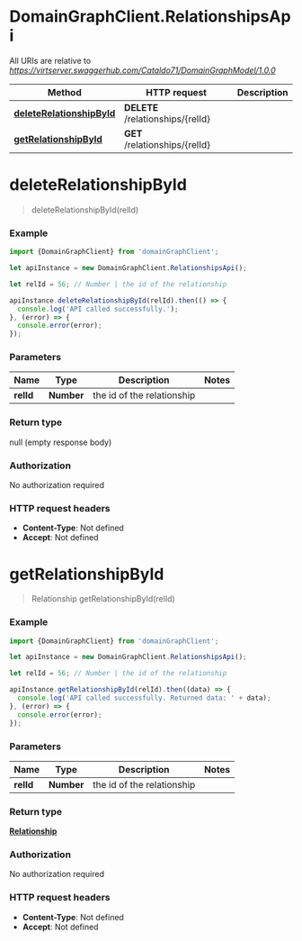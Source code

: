 # DomainGraphClient.RelationshipsApi

All URIs are relative to *https://virtserver.swaggerhub.com/Cataldo71/DomainGraphModel/1.0.0*

Method | HTTP request | Description
------------- | ------------- | -------------
[**deleteRelationshipById**](RelationshipsApi.md#deleteRelationshipById) | **DELETE** /relationships/{relId} | 
[**getRelationshipById**](RelationshipsApi.md#getRelationshipById) | **GET** /relationships/{relId} | 


<a name="deleteRelationshipById"></a>
# **deleteRelationshipById**
> deleteRelationshipById(relId)



### Example
```javascript
import {DomainGraphClient} from 'domainGraphClient';

let apiInstance = new DomainGraphClient.RelationshipsApi();

let relId = 56; // Number | the id of the relationship

apiInstance.deleteRelationshipById(relId).then(() => {
  console.log('API called successfully.');
}, (error) => {
  console.error(error);
});

```

### Parameters

Name | Type | Description  | Notes
------------- | ------------- | ------------- | -------------
 **relId** | **Number**| the id of the relationship | 

### Return type

null (empty response body)

### Authorization

No authorization required

### HTTP request headers

 - **Content-Type**: Not defined
 - **Accept**: Not defined

<a name="getRelationshipById"></a>
# **getRelationshipById**
> Relationship getRelationshipById(relId)



### Example
```javascript
import {DomainGraphClient} from 'domainGraphClient';

let apiInstance = new DomainGraphClient.RelationshipsApi();

let relId = 56; // Number | the id of the relationship

apiInstance.getRelationshipById(relId).then((data) => {
  console.log('API called successfully. Returned data: ' + data);
}, (error) => {
  console.error(error);
});

```

### Parameters

Name | Type | Description  | Notes
------------- | ------------- | ------------- | -------------
 **relId** | **Number**| the id of the relationship | 

### Return type

[**Relationship**](Relationship.md)

### Authorization

No authorization required

### HTTP request headers

 - **Content-Type**: Not defined
 - **Accept**: Not defined

